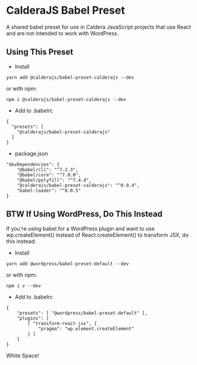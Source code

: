 # CalderaJS Babel Preset

A shared babel preset for use in Caldera JavaScript projects that use React and are not intended to work with WordPress.


## Using This Preset
* Install
```
yarn add @calderajs/babel-preset-calderajs --dev
```
or with npm:

```$xslt
npm i @calderajs/babel-preset-calderajs --dev
```
* Add to .babelrc
```
{
  "presets": [
    "@calderajs/babel-preset-calderajs"
  ]
}

```

* package.json

```
"devDependencies": {
    "@babel/cli": "^7.2.3",
    "@babel/core": "^7.0.0",
    "@babel/polyfill": "^7.4.4",
    "@calderajs/babel-preset-calderajs": "^0.9.4",
    "babel-loader": "^8.0.5"
}
```

## BTW If Using WordPress, Do This Instead
If you're using babel for a WordPress plugin and want to use wp.createElement() instead of React.createElement() to transform JSX, do this instead:

* Install
```
yarn add @wordpress/babel-preset-default --dev
```
or with npm:

```
npm i v --dev
```
* Add to .babelrc


```
{
	"presets": [ "@wordpress/babel-preset-default" ],
	"plugins": [
		[ "transform-react-jsx", {
			"pragma": "wp.element.createElement"
		} ]
	]
}

```


White Space!